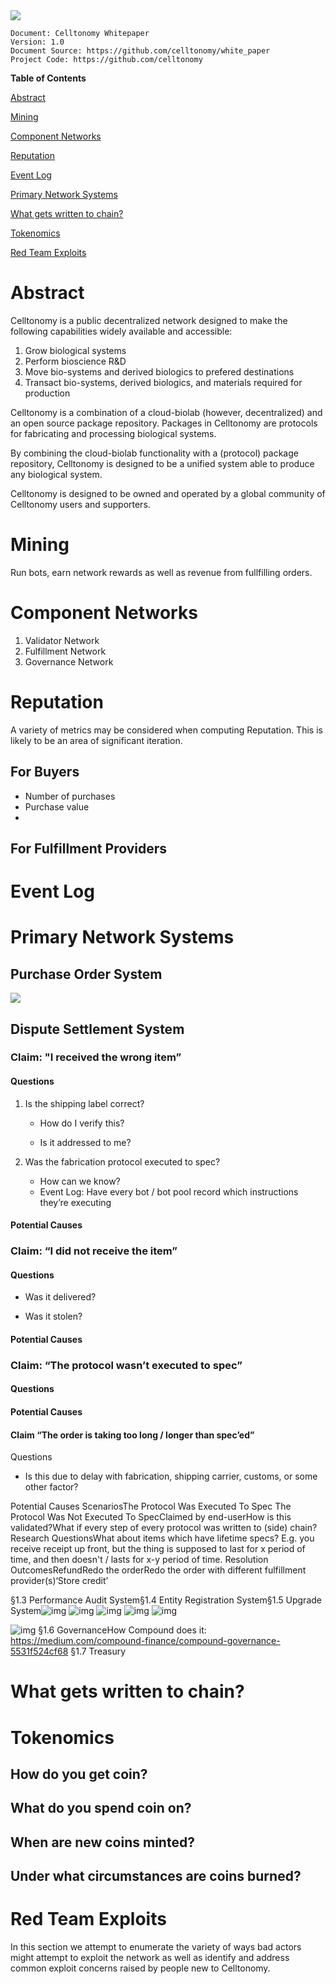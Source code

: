 <img align="center" src="./assets/banner.png"/>

```
Document: Celltonomy Whitepaper
Version: 1.0
Document Source: https://github.com/celltonomy/white_paper
Project Code: https://github.com/celltonomy
```

**Table of Contents**

[Abstract](#abstract)

[Mining](#mining)

[Component Networks](#component-networks)

[Reputation](#reputation)

[Event Log](#event-log)

[Primary Network Systems](#primary-network-systems)

[What gets written to chain?](#what-gets-written-to-chain?)

[Tokenomics](#tokenomics)

[Red Team Exploits](#red-team-exploits)

# Abstract

Celltonomy is a public decentralized network designed to make the following capabilities widely available and accessible:

1. Grow biological systems
2. Perform bioscience R&D
3. Move bio-systems and derived biologics to prefered destinations
4. Transact bio-systems, derived biologics, and materials required for production

Celltonomy is a combination of a cloud-biolab (however, decentralized) and an open source package repository. Packages in Celltonomy are protocols for fabricating and processing biological systems.

By combining the cloud-biolab functionality with a (protocol) package repository, Celltonomy is designed to be a unified system able to produce any biological system.

Celltonomy is designed to be owned and operated by a global community of Celltonomy users and supporters.



# Mining

Run bots, earn network rewards as well as revenue from fullfilling orders.

# Component Networks

1. Validator Network
2. Fulfillment Network
3. Governance Network



# Reputation

A variety of metrics may be considered when computing Reputation. This is likely to be an area of significant iteration.

## For Buyers

* Number of purchases
* Purchase value
*  

## For Fulfillment Providers



# Event Log

# Primary Network Systems

## Purchase Order System

<img src='./assets/diagrams/purchase_order_system/purchase_order_system.png'/>



## Dispute Settlement System

### Claim: "I received the wrong item”

#### Questions

1. Is the shipping label correct?

   * How do I verify this?

   * Is it addressed to me?

     

2. Was the fabrication protocol executed to spec?

   * How can we know?
   * Event Log: Have every bot / bot pool record which instructions they’re executing

#### Potential Causes



### Claim: “I did not receive the item”

#### Questions

* Was it delivered?

* Was it stolen?

#### Potential Causes



### Claim: “The protocol wasn’t executed to spec”

#### Questions

#### Potential Causes



#### Claim “The order is taking too long / longer than spec’ed”

Questions

* Is this due to delay with fabrication, shipping carrier, customs, or some other factor?

Potential Causes
ScenariosThe Protocol Was Executed To Spec
The Protocol Was Not Executed To SpecClaimed by end-userHow is this validated?What if every step of every protocol was written to (side) chain?
Research QuestionsWhat about items which have lifetime specs? E.g. you receive receipt up front, but the thing is supposed to last for x period of time, and then doesn't / lasts for x-y period of time.
Resolution OutcomesRefundRedo the orderRedo the order with different fulfillment provider(s)‘Store credit’



§1.3 Performance Audit System§1.4 Entity Registration System§1.5 Upgrade System![img](HxllOVWcfF_lod2LQ8OZj_O_2fGjFGhCnSXeckc6NND9f3nTnejMyjcj-OZb1VhUTvNdqfTUh8DOB1VXh9vsnZBBXLRd5yng4DYosah3r6_oWg9TPxPkVlMAT2TOnG8EMj9dJApu.png)
![img](Cs75kq7cqTcnj-ITirdnGAekA4gUmUFAxk0xnZ4NPdT8sBeb4mEA_6wnYVmks2PWI3xFLLv1HjkMKp2hSGA4YVVP1F0Jqr16cQBG4lrY0Hf-c580F2Qxnvxld3s5_pfw9TcLZks4.png)
![img](grWRGUlZ59rkoYCH5LKJo44ghGA6mrEaCrivE1kl9lXy0G9eqJavO5rdw2uRV3dWUy9p-LMBX8V8m9UCougLyDY_qAAM7qsGJMRnJEqTbNeqxMRJGbLWFfWbKyKrkou2-hwLC5JU.png)
![img](3TM3Xthpct2eYRBM37vbJ1Go1DAjw0yAITbwd0QKIobKwBHwXzN1bLeecKZcX--2wfEJf-7Ef9TRW4ldtd_DhhAWdRatPaf51cE4dtWnCVwu5q4jxqQFYNaq9gfqhe-Jf7k_SBcF.png)
![img](BID_aeF_WzF2Olcjx2QgPvouRhQ_XKMfzlR6QATATg6o6wNYTsCC-TA9iq_wDDF8nhztoyoNC0Wz3gjigx-5aWwVYUTSQBCNMh0qvIjeUGo5QkgfIA0G8u618hd_GAxDhUvrig-M.png)

![img](8XWOxARPPCEkuaqmkp8fj35Wycy9TBoXpUjNDQ_vXTAKetUj0M5wpQXRsU1T1ks1h9_rVRMzxGirYXdT8KHc52f9Fw4LAfnzzv8aD0MlAw4BgCxp9Rrkv9DUlp48QVbhKHVJSrtP.png)
§1.6 GovernanceHow Compound does it: https://medium.com/compound-finance/compound-governance-5531f524cf68
§1.7 Treasury

# What gets written to chain?



# Tokenomics

## How do you get coin?

## What do you spend coin on?

## When are new coins minted?

## Under what circumstances are coins burned?

# Red Team Exploits

In this section we attempt to enumerate the variety of ways bad actors might attempt to exploit the network as well as identify and address common exploit concerns raised by people new to Celltonomy.
